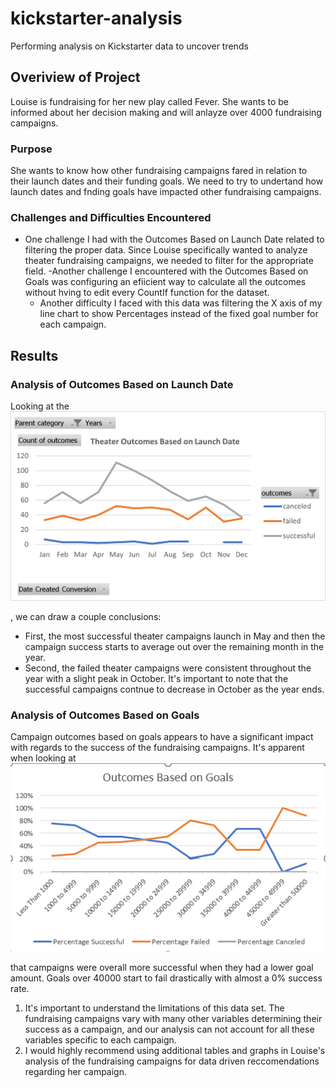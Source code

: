 # kickstarter-analysis
Performing analysis on Kickstarter data to uncover trends

## Overiview of Project
Louise is fundraising for her new play called Fever. She wants to be informed about her decision making and will anlayze over 4000 fundraising campaigns.
### Purpose
She wants to know how other fundraising campaigns fared in relation to their launch dates and their funding goals. We need to try to undertand how launch dates and fnding goals have impacted other fundraising campaigns.
### Challenges and Difficulties Encountered
- One challenge I had with the Outcomes Based on Launch Date related to filtering the proper data. Since Louise specifically wanted to analyze theater fundraising campaigns, we needed to filter for the appropriate field.
-Another challenge I encountered with the Outcomes Based on Goals was configuring an efiicient way to calculate all the outcomes without hving to edit every CountIf function for the dataset.
	* Another difficulty I faced with this data was filtering the X axis of my line chart to show Percentages instead of the fixed goal number for each campaign.
## Results
### Analysis of Outcomes Based on Launch Date
Looking at the ![Theater_Outcomes_vs_Launch](Theater_Outcomes_vs_Launch.png)

, we can draw a couple conclusions:
- First, the most successful theater campaigns launch in May and then the campaign success starts to average out over the remaining month in the year.
- Second, the failed theater campaigns were consistent throughout the year with a slight peak in October. It's important to note that the successful campaigns contnue to decrease in October as the year ends.
### Analysis of Outcomes Based on Goals
Campaign outcomes based on goals appears to have a significant impact with regards to the success of the fundraising campaigns. It's apparent when looking at ![Outcomes_vs_Goals](Outcomes_vs_Goals.png) 

that campaigns were overall more successful when they had a lower goal amount. Goals over 40000 start to fail drastically with almost a 0% success rate.
1. It's important to understand the limitations of this data set. The fundraising campaigns vary with many other variables determining their success as a campaign, and our analysis can not account for all these variables specific to each campaign. 
2. I would highly recommend using additional tables and graphs in Louise's analysis of the fundraising campaigns for data driven reccomendations regarding her campaign.
